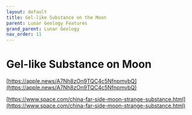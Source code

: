 ```yaml
---
layout: default
title: Gel-like Substance on the Moon
parent: Lunar Geology Features
grand_parent: Lunar Geology
nav_order: 11
---
```


# Gel-like Substance on Moon

[https://apple.news/A7Nh8zOn9TQC4c5NfnpmvbQ](https://apple.news/A7Nh8zOn9TQC4c5NfnpmvbQ)

[https://www.space.com/china-far-side-moon-strange-substance.html](https://www.space.com/china-far-side-moon-strange-substance.html)

